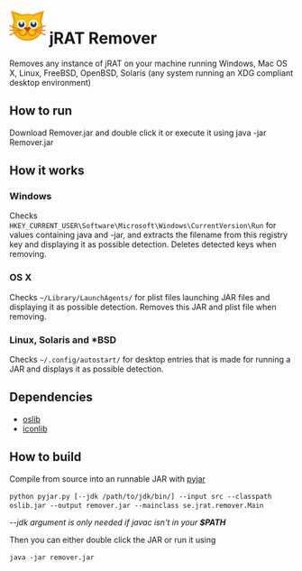 # ![Icon](src/icons/icon-64x64.png) jRAT Remover
Removes any instance of jRAT on your machine running Windows, Mac OS X, Linux, FreeBSD, OpenBSD, Solaris (any system running an XDG compliant desktop environment)

## How to run
Download Remover.jar and double click it or execute it using java -jar Remover.jar

## How it works

### Windows

Checks ```HKEY_CURRENT_USER\Software\Microsoft\Windows\CurrentVersion\Run``` for values containing java and -jar, and extracts the filename from this registry key and displaying it as possible detection. Deletes detected keys when removing.

### OS X

Checks ```~/Library/LaunchAgents/``` for plist files launching JAR files and displaying it as possible detection.
Removes this JAR and plist file when removing.

### Linux, Solaris and *BSD

Checks ```~/.config/autostart/``` for desktop entries that is made for running a JAR and displays it as possible detection.

## Dependencies

- [oslib](https://github.com/redpois0n/oslib)
- [iconlib](https://github.com/redpois0n/iconlib)

## How to build

Compile from source into an runnable JAR with [pyjar](https://github.com/redpois0n/pyjar)

```
python pyjar.py [--jdk /path/to/jdk/bin/] --input src --classpath oslib.jar --output remover.jar --mainclass se.jrat.remover.Main
```

*--jdk argument is only needed if javac isn't in your __$PATH__*

Then you can either double click the JAR or run it using

```
java -jar remover.jar
```
